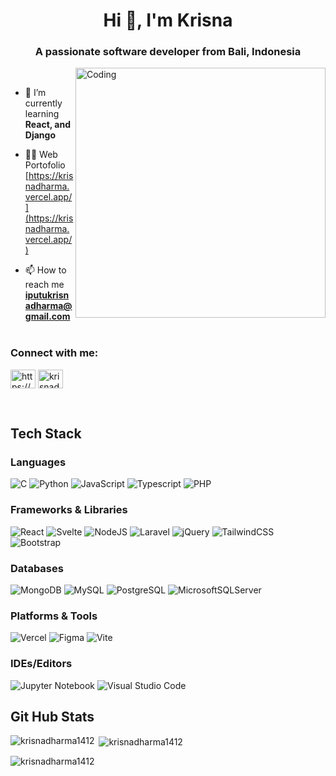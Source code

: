 <h1 align="center">Hi 👋, I'm Krisna</h1>
<h3 align="center">A passionate software developer from Bali, Indonesia</h3>
<img align="right" alt="Coding" width="400" src="https://user-images.githubusercontent.com/19783675/259906130-5d3c8800-fb00-45d0-b9dd-7eb82f057baf.gif">

<br>

- 🌱 I’m currently learning **React, and Django**

- 👨‍💻 Web Portofolio [https://krisnadharma.vercel.app/](https://krisnadharma.vercel.app/)

- 📫 How to reach me **iputukrisnadharma@gmail.com**
<br><br>
<h3 align="left">Connect with me:</h3>
<p align="left">
<a href="https://linkedin.com/in/https://www.linkedin.com/in/i-putu-krisna-dharma-saputra-01084014b/" target="_blank"><img align="center" src="https://raw.githubusercontent.com/rahuldkjain/github-profile-readme-generator/master/src/images/icons/Social/linked-in-alt.svg" alt="https://www.linkedin.com/in/i-putu-krisna-dharma-saputra-01084014b/" height="30" width="40" /></a>
<a href="https://www.leetcode.com/krisnadharma1412" target="blank"><img align="center" src="https://raw.githubusercontent.com/rahuldkjain/github-profile-readme-generator/master/src/images/icons/Social/leet-code.svg" alt="krisnadharma1412" height="30" width="40" /></a>
</p>
<br>
<h2 align="left">Tech Stack</h3>

### Languages
![C](https://img.shields.io/badge/c-%2300599C.svg?style=for-the-badge&logo=c&logoColor=white)
![Python](https://img.shields.io/badge/python-%23007ACC.svg?style=for-the-badge&logo=python&logoColor=white)
![JavaScript](https://img.shields.io/badge/javascript-%23323330.svg?style=for-the-badge&logo=javascript&logoColor=%23F7DF1E)
![Typescript](https://img.shields.io/badge/typescript-%23007ACC.svg?style=for-the-badge&logo=typescript&logoColor=white)
![PHP](https://img.shields.io/badge/php-%23777BB4.svg?style=for-the-badge&logo=php&logoColor=white)

### Frameworks & Libraries

![React](https://img.shields.io/badge/react-%2320232a.svg?style=for-the-badge&logo=react&logoColor=%2361DAFB)
![Svelte](https://img.shields.io/badge/svelte-%23FF2D20.svg?style=for-the-badge&logo=svelte&logoColor=white)
![NodeJS](https://img.shields.io/badge/node.js-6DA55F?style=for-the-badge&logo=node.js&logoColor=white)
![Laravel](https://img.shields.io/badge/laravel-%23FF2D20.svg?style=for-the-badge&logo=laravel&logoColor=white)
![jQuery](https://img.shields.io/badge/jquery-%230769AD.svg?style=for-the-badge&logo=jquery&logoColor=white)
![TailwindCSS](https://img.shields.io/badge/tailwindcss-%2338B2AC.svg?style=for-the-badge&logo=tailwind-css&logoColor=white)
![Bootstrap](https://img.shields.io/badge/bootstrap-%23563D7C.svg?style=for-the-badge&logo=bootstrap&logoColor=white)

### Databases
![MongoDB](https://img.shields.io/badge/MongoDB-%234ea94b.svg?style=for-the-badge&logo=mongodb&logoColor=white)
![MySQL](https://img.shields.io/badge/MySQL-%23007ACC?style=for-the-badge&logo=mysql&logoColor=white)
![PostgreSQL](https://img.shields.io/badge/PostgreSQL-blue?style=for-the-badge&logo=postgresql&logoColor=white)
![MicrosoftSQLServer](https://img.shields.io/badge/Microsoft%20SQL%20Server-CC2927?style=for-the-badge&logo=microsoft%20sql%20server&logoColor=white)

### Platforms & Tools
![Vercel](https://img.shields.io/badge/vercel-%23000000.svg?style=for-the-badge&logo=vercel&logoColor=white)
![Figma](https://img.shields.io/badge/figma-%23F24E1E.svg?style=for-the-badge&logo=figma&logoColor=white)
![Vite](https://img.shields.io/badge/vite-purple.svg?style=for-the-badge&logo=vite&logoColor=white)

### IDEs/Editors
![Jupyter Notebook](https://img.shields.io/badge/jupyter-%23FA0F00.svg?style=for-the-badge&logo=jupyter&logoColor=white)
![Visual Studio Code](https://img.shields.io/badge/Visual%20Studio%20Code-0078d7.svg?style=for-the-badge&logo=visual-studio-code&logoColor=white) 

## Git Hub Stats
<p><img align="left" src="https://github-readme-stats.vercel.app/api/top-langs?username=krisnadharma1412&show_icons=true&locale=en&layout=compact" alt="krisnadharma1412" /></p>

<p>&nbsp;<img align="center" src="https://github-readme-stats.vercel.app/api?username=krisnadharma1412&show_icons=true&locale=en" alt="krisnadharma1412" /></p>

<p><img align="center" src="https://github-readme-streak-stats.herokuapp.com/?user=krisnadharma1412&" alt="krisnadharma1412" /></p>
